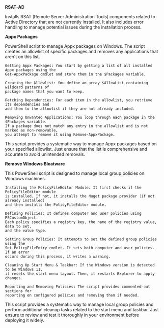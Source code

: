 <b>RSAT-AD</b>
 
Installs RSAT (Remote Server Administration Tools) components related to Active Directory that are not currently installed. It also includes error handling to manage potential issues during the installation process.

<b>Appx Packages</b>

PowerShell script to manage Appx packages on Windows. The script creates an allowlist of specific packages and removes any applications that aren't on this list.

    Getting Appx Packages: You start by getting a list of all installed Appx packages using the 
    Get-AppxPackage cmdlet and store them in the $Packages variable.

    Creating the Allowlist: You define an array $AllowList containing wildcard patterns of 
    package names that you want to keep.

    Fetching Dependencies: For each item in the allowlist, you retrieve its dependencies and 
    add them to the allowlist if they are not already included.

    Removing Unwanted Applications: You loop through each package in the $Packages variable. 
    If a package does not match any entry in the allowlist and is not marked as non-removable, 
    you attempt to remove it using Remove-AppxPackage.

This script provides a systematic way to manage Appx packages based on your specified allowlist. Just ensure that the list is comprehensive and accurate to avoid unintended removals.

<b>Remove Windows Bloatware</b>

This PowerShell script is designed to manage local group policies on Windows machines.

    Installing the PolicyFileEditor Module: It first checks if the PolicyFileEditor module 
    is installed. If not, it installs the Nuget package provider (if not already installed)
    and then installs the PolicyFileEditor module.

    Defining Policies: It defines computer and user policies using PSCustomObject. 
    Each policy specifies a registry key, the name of the registry value, data to set, 
    and the value type.

    Setting Group Policies: It attempts to set the defined group policies using the 
    Set-PolicyFileEntry cmdlet. It sets both computer and user policies. If an error 
    occurs during this process, it writes a warning.

    Cleaning Up Start Menu & Taskbar: If the Windows version is detected to be Windows 11,
    it resets the start menu layout. Then, it restarts Explorer to apply changes.

    Reporting and Removing Policies: The script provides commented-out sections for 
    reporting on configured policies and removing them if needed.

This script provides a systematic way to manage local group policies and perform additional cleanup tasks related to the start menu and taskbar. Just ensure to review and test it thoroughly in your environment before deploying it widely.
